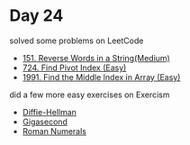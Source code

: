 # Day 24

solved some problems on LeetCode

- [151. Reverse Words in a String(Medium)](https://leetcode.com/problems/reverse-words-in-a-string/description/)
- [724. Find Pivot Index (Easy)](https://leetcode.com/problems/find-pivot-index/description/)
- [1991. Find the Middle Index in Array (Easy)](https://leetcode.com/problems/find-the-middle-index-in-array/description/)

did a few more easy exercises on Exercism

- [Diffie-Hellman](https://exercism.org/tracks/typescript/exercises/diffie-hellman)
- [Gigasecond](https://exercism.org/tracks/typescript/exercises/gigasecond)
- [Roman Numerals](https://exercism.org/tracks/typescript/exercises/roman-numerals)
